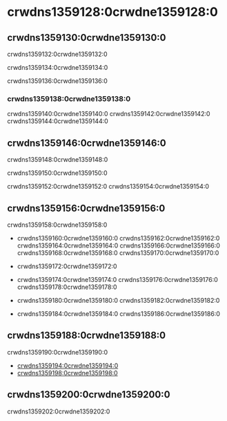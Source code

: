 # crwdns1359128:0crwdne1359128:0

## crwdns1359130:0crwdne1359130:0

crwdns1359132:0crwdne1359132:0

crwdns1359134:0crwdne1359134:0

crwdns1359136:0crwdne1359136:0

### crwdns1359138:0crwdne1359138:0

crwdns1359140:0crwdne1359140:0  crwdns1359142:0crwdne1359142:0 crwdns1359144:0crwdne1359144:0

## crwdns1359146:0crwdne1359146:0

crwdns1359148:0crwdne1359148:0

crwdns1359150:0crwdne1359150:0

crwdns1359152:0crwdne1359152:0 crwdns1359154:0crwdne1359154:0

## crwdns1359156:0crwdne1359156:0

crwdns1359158:0crwdne1359158:0

* crwdns1359160:0crwdne1359160:0 crwdns1359162:0crwdne1359162:0 crwdns1359164:0crwdne1359164:0 crwdns1359166:0crwdne1359166:0 crwdns1359168:0crwdne1359168:0 crwdns1359170:0crwdne1359170:0

* crwdns1359172:0crwdne1359172:0

* crwdns1359174:0crwdne1359174:0 crwdns1359176:0crwdne1359176:0 crwdns1359178:0crwdne1359178:0

* crwdns1359180:0crwdne1359180:0 crwdns1359182:0crwdne1359182:0

* crwdns1359184:0crwdne1359184:0 crwdns1359186:0crwdne1359186:0

## crwdns1359188:0crwdne1359188:0

crwdns1359190:0crwdne1359190:0

* [crwdns1359194:0crwdne1359194:0](crwdns1359192:0crwdne1359192:0)
* [crwdns1359198:0crwdne1359198:0](crwdns1359196:0crwdne1359196:0)

## crwdns1359200:0crwdne1359200:0

crwdns1359202:0crwdne1359202:0
